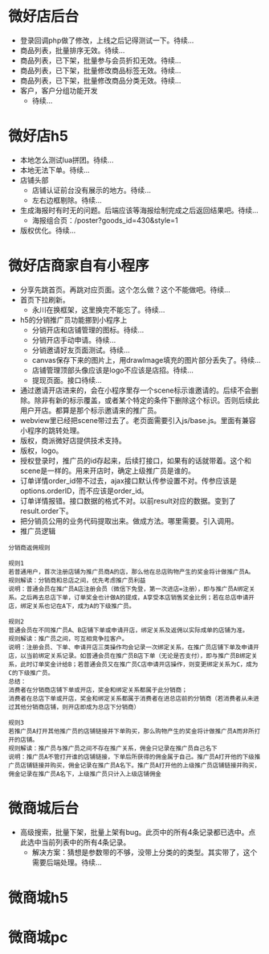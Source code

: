 # 微好店后台
* 登录回调php做了修改，上线之后记得测试一下。待续...
* 商品列表，批量排序无效。待续...
* 商品列表，已下架，批量参与会员折扣无效。待续...
* 商品列表，已下架，批量修改商品标签无效。待续...
* 商品列表，已下架，批量修改商品分类无效。待续...
* 客户，客户分组功能开发
    - 待续...

# 微好店h5
* 本地怎么测试lua拼团。待续...
* 本地无法下单。待续...
* 店铺头部
    - 店铺认证前台没有展示的地方。待续...
    - 左右边框剔除。待续...
* 生成海报时有时无的问题。后端应该等海报绘制完成之后返回结果吧。待续...
    - 海报组合页：/poster?goods_id=430&style=1
* 版权优化。待续...

# 微好店商家自有小程序
* 分享先跳首页。再跳对应页面。这个怎么做？这个不能做吧。待续...
* 首页下拉刷新。
    - 永川在换框架，这里换完不能忘了。待续...
* h5的分销推广员功能挪到小程序上
    - 分销开店和店铺管理的图标。待续...
    - 分销开店手动申请。待续...
    - 分销邀请好友页面测试。待续...
    - canvas保存下来的图片上，用drawImage填充的图片部分丢失了。待续...
    - 店铺管理顶部头像应该是logo不应该是店招。待续...
    - 提现页面。接口待续...
* 通过邀请开店进来的，会在小程序里存一个scene标示谁邀请的。后续不会删除。除非有新的标示覆盖，或者某个特定的条件下删除这个标识。否则后续此用户开店。都算是那个标示邀请来的推广员。
* webview里已经把scene带过去了。老页面需要引入js/base.js。里面有兼容小程序的跳转处理。
* 版权，商派微好店提供技术支持。
* 版权，logo。
* 授权登录时，推广员的id存起来，后续打接口，如果有的话就带着。这个和scene是一样的。用来开店时，确定上级推广员是谁的。
* 订单详情order_id带不过去，ajax接口默认传参设置不对。传参应该是options.orderID，而不应该是order_id。
* 订单详情报错。接口数据的格式不对。以前result对应的数据。变到了result.order下。
* 把分销员公用的业务代码提取出来。做成方法。哪里需要。引入调用。
* 推广员逻辑
```
分销商返佣规则

规则1
若普通用户，首次注册店铺为推广员商A的店，那么他在总店购物产生的奖金将计做推广员A。
规则解读：分销商和总店之间，优先考虑推广员利益
说明：普通会员在推广员A店注册会员（微信下免登，第一次进店=注册），即与推广员A绑定关系。之后再去总店下单，订单奖金也计做A的提成，A享受本店销售奖金比例；若在总店申请开店，绑定关系也记在A下，成为A的下级推广员。

规则2
普通会员在不同推广员A、B店铺下单或申请开店，绑定关系及返佣以实际成单的店铺为准。
规则解读：推广员之间，可互相竞争拉客户。
说明：注册会员、下单、申请开店三类操作均会记录一次绑定关系，在推广员店铺下单及申请开店，以当前绑定关系记录。如普通会员在推广员B店下单（无论是否支付），即与推广员B绑定关系，此时订单奖金计给B；若普通会员又在推广员C店申请开店操作，则变更绑定关系为C，成为C的下级推广员。
总结：
消费者在分销商店铺下单或开店，奖金和绑定关系都属于此分销商；
消费者在总店下单或开店，奖金和绑定关系都属于消费者在进总店前的分销商（若消费者从未进过其他分销商店铺，则开店即成为总店下分销商）

规则3
若推广员A打开其他推广员的店铺链接并下单购买，那么购物产生的奖金将计做推广员A而非所打开的店铺。
规则解读：推广员与推广员之间不存在推广关系，佣金只记录在推广员自己名下
说明：推广员A不管打开谁的店铺链接，下单后所获得的佣金属于自己。推广员A打开他的下级推广员店铺链接并购买，佣金记录在推广员A名下。推广员A打开他的上级推广员店铺链接并购买，佣金记录在推广员A名下，上级推广员只计入上级店铺佣金
```

# 微商城后台
* 高级搜索，批量下架，批量上架有bug。此页中的所有4条记录都已选中。点此选中当前列表中的所有4条记录。
    - 解决方案：猜想是参数带的不够，没带上分类的的类型。其实带了，这个需要后端处理。待续...

# 微商城h5

# 微商城pc
